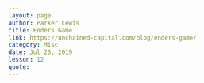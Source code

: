 ```yaml
---
layout: page
author: Parker Lewis
title: Enders Game
link: https://unchained-capital.com/blog/enders-game/
category: Misc
date: Jul 26, 2019
lesson: 12
quote: 
---
```

